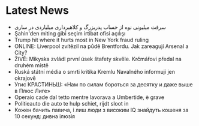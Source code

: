 # Latest News
-  سرقت میلیونی نوه از حساب پدربزرگ و کلاهبرداری میلیاردی در ساری
-  Şahin'den miting gibi seçim irtibat ofisi açılışı
-  Trump hit where it hurts most in New York fraud ruling
-  ONLINE: Liverpool zvítězil na půdě Brentfordu. Jak zareagují Arsenal a City?
-  ŽIVĚ: Mikyska zvládl první úsek štafety skvěle. Krčmářovi předal na druhém místě
-  Ruská státní média o smrti kritika Kremlu Navalného informují jen okrajově
-  Угис КРАСТИНЬШ: «Нам по силам бороться за десятку и даже выше в Плюс Лиге»
-  Operaio cade dal tetto mentre lavorava a Umbertide, è grave
-  Politieauto die auto te hulp schiet, rijdt sloot in
-  Кожен бачить павича, і лиш люди з високим IQ знайдуть кошеня за 10 секунд: дивна ілюзія
